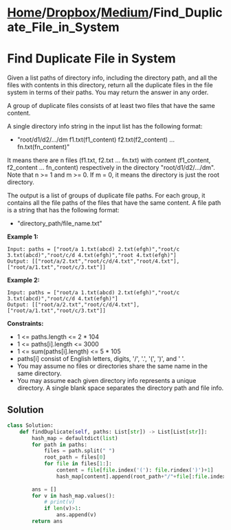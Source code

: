 # [Home](./../../..)/[Dropbox](./../..)/[Medium](./..)/Find_Duplicate_File_in_System
<h1>Find Duplicate File in System</h1>

<p>
Given a list paths of directory info, including the directory path, and all the files with contents in this directory, return all the duplicate files in the file system in terms of their paths. You may return the answer in any order.

A group of duplicate files consists of at least two files that have the same content.

A single directory info string in the input list has the following format:

- "root/d1/d2/.../dm f1.txt(f1_content) f2.txt(f2_content) ... fn.txt(fn_content)"

It means there are n files (f1.txt, f2.txt ... fn.txt) with content (f1_content, f2_content ... fn_content) respectively in the directory "root/d1/d2/.../dm". Note that n >= 1 and m >= 0. If m = 0, it means the directory is just the root directory.

The output is a list of groups of duplicate file paths. For each group, it contains all the file paths of the files that have the same content. A file path is a string that has the following format:

- "directory_path/file_name.txt"

</p>

<b>Example 1:</b>

    Input: paths = ["root/a 1.txt(abcd) 2.txt(efgh)","root/c 3.txt(abcd)","root/c/d 4.txt(efgh)","root 4.txt(efgh)"]
    Output: [["root/a/2.txt","root/c/d/4.txt","root/4.txt"],["root/a/1.txt","root/c/3.txt"]]
    
<b>Example 2:</b>

    Input: paths = ["root/a 1.txt(abcd) 2.txt(efgh)","root/c 3.txt(abcd)","root/c/d 4.txt(efgh)"]
    Output: [["root/a/2.txt","root/c/d/4.txt"],["root/a/1.txt","root/c/3.txt"]]

<b>Constraints:</b>

- 1 <= paths.length <= 2 * 104
- 1 <= paths[i].length <= 3000
- 1 <= sum(paths[i].length) <= 5 * 105
- paths[i] consist of English letters, digits, '/', '.', '(', ')', and ' '.
- You may assume no files or directories share the same name in the same directory.
- You may assume each given directory info represents a unique directory. A single blank space separates the directory path and file info.

<h2>Solution</h2>

```python
class Solution:
    def findDuplicate(self, paths: List[str]) -> List[List[str]]:
        hash_map = defaultdict(list)
        for path in paths:
            files = path.split(" ")
            root_path = files[0]
            for file in files[1:]:
                content = file[file.index('('): file.rindex(')')+1]
                hash_map[content].append(root_path+"/"+file[:file.index('(')])
        
        ans = []
        for v in hash_map.values():
            # print(v)
            if len(v)>1:
                ans.append(v)
        return ans
```
